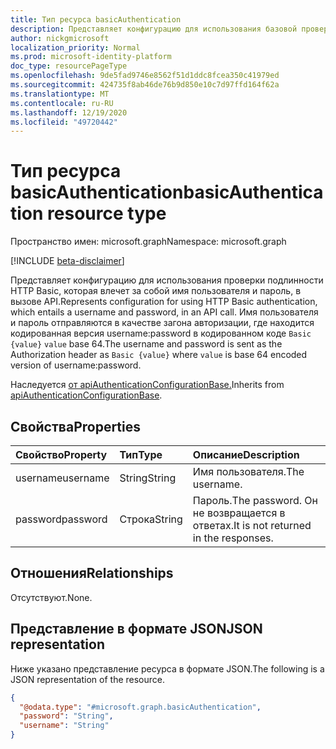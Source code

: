 ```yaml
---
title: Тип ресурса basicAuthentication
description: Представляет конфигурацию для использования базовой проверки подлинности в вызове API.
author: nickgmicrosoft
localization_priority: Normal
ms.prod: microsoft-identity-platform
doc_type: resourcePageType
ms.openlocfilehash: 9de5fad9746e8562f51d1ddc8fcea350c41979ed
ms.sourcegitcommit: 424735f8ab46de76b9d850e10c7d97ffd164f62a
ms.translationtype: MT
ms.contentlocale: ru-RU
ms.lasthandoff: 12/19/2020
ms.locfileid: "49720442"
---
```

# <a name="basicauthentication-resource-type"></a><span data-ttu-id="d79fe-103">Тип ресурса basicAuthentication</span><span class="sxs-lookup"><span data-stu-id="d79fe-103">basicAuthentication resource type</span></span>

<span data-ttu-id="d79fe-104">Пространство имен: microsoft.graph</span><span class="sxs-lookup"><span data-stu-id="d79fe-104">Namespace: microsoft.graph</span></span>

[!INCLUDE [beta-disclaimer](../../includes/beta-disclaimer.md)]

<span data-ttu-id="d79fe-105">Представляет конфигурацию для использования проверки подлинности HTTP Basic, которая влечет за собой имя пользователя и пароль, в вызове API.</span><span class="sxs-lookup"><span data-stu-id="d79fe-105">Represents configuration for using HTTP Basic authentication, which entails a username and password, in an API call.</span></span> <span data-ttu-id="d79fe-106">Имя пользователя и пароль отправляются в качестве загона авторизации, где находится кодированная версия username:password в кодированном коде `Basic {value}` `value` base 64.</span><span class="sxs-lookup"><span data-stu-id="d79fe-106">The username and password is sent as the Authorization header as `Basic {value}` where `value` is base 64 encoded version of username:password.</span></span>

<span data-ttu-id="d79fe-107">Наследуется [от apiAuthenticationConfigurationBase.](../resources/apiauthenticationconfigurationbase.md)</span><span class="sxs-lookup"><span data-stu-id="d79fe-107">Inherits from [apiAuthenticationConfigurationBase](../resources/apiauthenticationconfigurationbase.md).</span></span>

## <a name="properties"></a><span data-ttu-id="d79fe-108">Свойства</span><span class="sxs-lookup"><span data-stu-id="d79fe-108">Properties</span></span>

|<span data-ttu-id="d79fe-109">Свойство</span><span class="sxs-lookup"><span data-stu-id="d79fe-109">Property</span></span>|<span data-ttu-id="d79fe-110">Тип</span><span class="sxs-lookup"><span data-stu-id="d79fe-110">Type</span></span>|<span data-ttu-id="d79fe-111">Описание</span><span class="sxs-lookup"><span data-stu-id="d79fe-111">Description</span></span>|
|:---|:---|:---|
|<span data-ttu-id="d79fe-112">username</span><span class="sxs-lookup"><span data-stu-id="d79fe-112">username</span></span>|<span data-ttu-id="d79fe-113">String</span><span class="sxs-lookup"><span data-stu-id="d79fe-113">String</span></span>| <span data-ttu-id="d79fe-114">Имя пользователя.</span><span class="sxs-lookup"><span data-stu-id="d79fe-114">The username.</span></span> |
|<span data-ttu-id="d79fe-115">password</span><span class="sxs-lookup"><span data-stu-id="d79fe-115">password</span></span>|<span data-ttu-id="d79fe-116">Строка</span><span class="sxs-lookup"><span data-stu-id="d79fe-116">String</span></span>| <span data-ttu-id="d79fe-117">Пароль.</span><span class="sxs-lookup"><span data-stu-id="d79fe-117">The password.</span></span> <span data-ttu-id="d79fe-118">Он не возвращается в ответах.</span><span class="sxs-lookup"><span data-stu-id="d79fe-118">It is not returned in the responses.</span></span> |

## <a name="relationships"></a><span data-ttu-id="d79fe-119">Отношения</span><span class="sxs-lookup"><span data-stu-id="d79fe-119">Relationships</span></span>

<span data-ttu-id="d79fe-120">Отсутствуют.</span><span class="sxs-lookup"><span data-stu-id="d79fe-120">None.</span></span>

## <a name="json-representation"></a><span data-ttu-id="d79fe-121">Представление в формате JSON</span><span class="sxs-lookup"><span data-stu-id="d79fe-121">JSON representation</span></span>

<span data-ttu-id="d79fe-122">Ниже указано представление ресурса в формате JSON.</span><span class="sxs-lookup"><span data-stu-id="d79fe-122">The following is a JSON representation of the resource.</span></span>
<!-- {
  "blockType": "resource",
  "@odata.type": "microsoft.graph.basicAuthentication"
}
-->

``` json
{
  "@odata.type": "#microsoft.graph.basicAuthentication",
  "password": "String",
  "username": "String"
}
```
